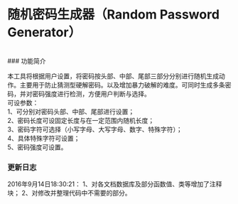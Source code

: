 # 随机密码生成器（Random Password Generator）
<br>
### 功能简介

本工具将根据用户设置，将密码按头部、中部、尾部三部分分别进行随机生成动作。主要用于防止猜测型硬解密码。以及增加暴力破解的难度。可同时生成多条密码，并对密码强度进行检测，方便用户判断与选择。
<br>
可设参数：<br>
1、可分别对密码头部、中部、尾部进行设置；<br>
2、密码长度可设固定长度与在一定范围内随机长度；<br>
3、密码字符可选择（小写字母、大写字母、数字、特殊字符）；<br>
4、具体特殊字符可设置；<br>
5、密码强度可设置。<br>




### 更新日志<br>

2016年9月14日18:30:21：
  1、对各文档数据库及部分函数值、类等增加了注释块；
  2、对修改并整理代码中不需要的部分。

